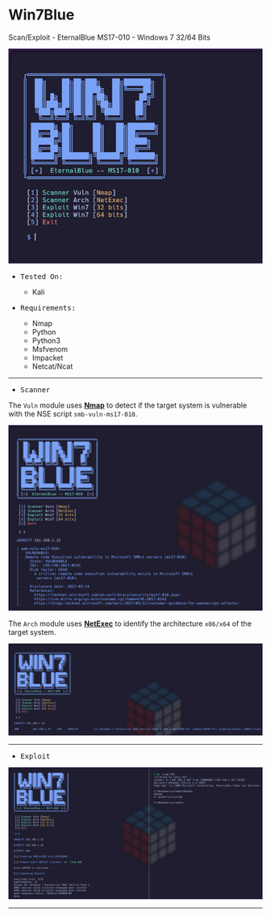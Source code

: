 # Win7Blue

Scan/Exploit - EternalBlue MS17-010 - Windows 7 32/64 Bits

![](/screenshots/screenshot.png)

- <kbd>Tested On:</kbd>

  * Kali
  
- <kbd>Requirements:</kbd>

   * Nmap
   * Python
   * Python3
   * Msfvenom
   * Impacket
   * Netcat/Ncat

---

- <kbd>Scanner</kbd>

The `Vuln` module uses **[Nmap](https://nmap.org)** to detect if the target system is vulnerable with the NSE script `smb-vuln-ms17-010`.

![](/screenshots/vuln.png)

The `Arch` module uses **[NetExec](https://www.netexec.wiki)** to identify the architecture `x86/x64` of the target system.

![](/screenshots/arch.png)

---

- <kbd>Exploit</kbd>

![](/screenshots/exploit.png)

---

